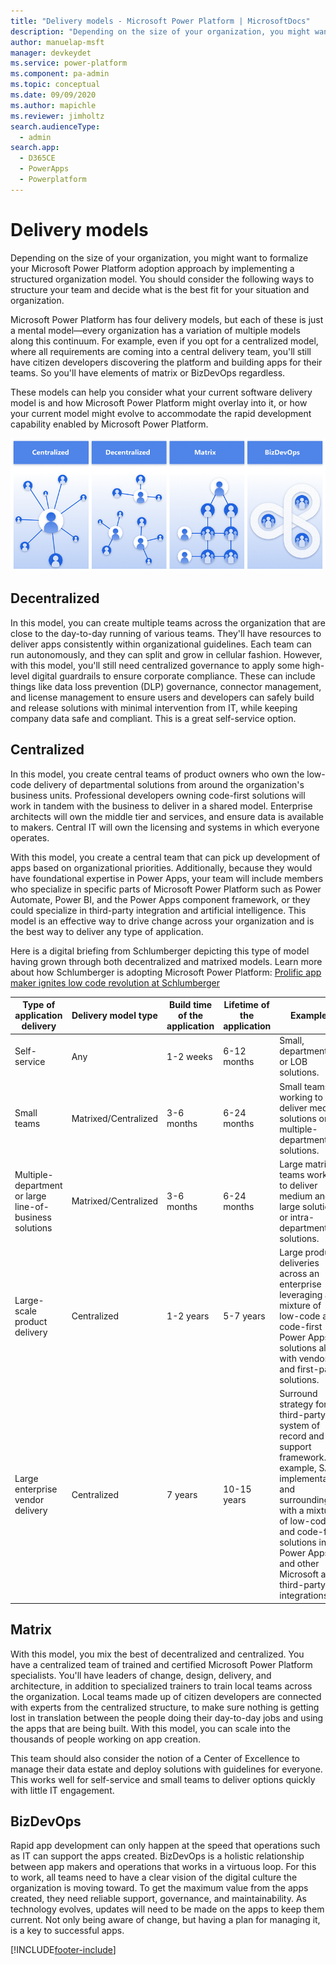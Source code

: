 ```yaml
---
title: "Delivery models - Microsoft Power Platform | MicrosoftDocs"
description: "Depending on the size of your organization, you might want to formalize your Microsoft Power Platform adoption approach by implementing a structured organization model."
author: manuelap-msft
manager: devkeydet
ms.service: power-platform
ms.component: pa-admin
ms.topic: conceptual
ms.date: 09/09/2020
ms.author: mapichle
ms.reviewer: jimholtz
search.audienceType: 
  - admin
search.app: 
  - D365CE
  - PowerApps
  - Powerplatform
---
```

# Delivery models

Depending on the size of your organization, you might want to formalize your Microsoft Power Platform adoption approach by implementing a structured organization model. You should consider the following ways to structure your team and decide what is the best fit for your situation and organization.

Microsoft Power Platform has four delivery models, but each of these is just a mental model—every organization has a variation of multiple models along this continuum. For example, even if you opt for a centralized model, where all requirements are coming into a central delivery team, you'll still have citizen developers discovering the platform and building apps for their teams. So you'll have elements of matrix or BizDevOps regardless.

These models can help you consider what your current software delivery model is and how Microsoft Power Platform might overlay into it, or how your current model might evolve to accommodate the rapid development capability enabled by Microsoft Power Platform.

![Delivery models](media/delivery-models.png "Delivery models")

## Decentralized

In this model, you can create multiple teams across the organization that are close to the day-to-day running of various teams. They'll have resources to deliver apps consistently within organizational guidelines. Each team can run autonomously, and they can split and grow in cellular fashion. However, with this model, you'll still need centralized governance to apply some high-level digital guardrails to ensure corporate compliance. These can include things like data loss prevention (DLP) governance, connector management, and license management to ensure users and developers can safely build and release solutions with minimal intervention from IT, while keeping company data safe and compliant. This is a great self-service option.

## Centralized  

In this model, you create central teams of product owners who own the low-code delivery of departmental solutions from around the organization's business units. Professional developers owning code-first solutions will work in tandem with the business to deliver in a shared model. Enterprise architects will own the middle tier and services, and ensure data is available to makers. Central IT will own the licensing and systems in which everyone operates.

With this model, you create a central team that can pick up development of apps based on organizational priorities. Additionally, because they would have foundational expertise in Power Apps, your team will include members who specialize in specific parts of Microsoft Power Platform such as Power Automate, Power BI, and the Power Apps component framework, or they could specialize in third-party integration and artificial intelligence. This model is an effective way to drive change across your organization and is the best way to deliver any type of application.

Here is a digital briefing from Schlumberger depicting this type of model having grown through both decentralized and matrixed models. Learn more about how Schlumberger is adopting Microsoft Power Platform: [Prolific app maker ignites low code revolution at Schlumberger](https://powerapps.microsoft.com/blog/schlumberger/)

| Type of application delivery | Delivery model type | Build time of the application | Lifetime of the application | Examples | IT engagement |
|---|----|----|---|----|----|
| Self-service | Any | 1-2 weeks | 6-12 months | Small, departmental or LOB solutions. | Decentralized IT |
| Small teams | Matrixed/Centralized | 3-6 months | 6-24 months | Small teams working to deliver medium solutions or multiple-department solutions. | Decentralized IT |
| Multiple-department or large line-of-business solutions | Matrixed/Centralized | 3-6 months | 6-24 months | Large matrixed teams working to deliver medium and large solutions or intra-department solutions. | Centralized IT |
| Large-scale product delivery | Centralized | 1-2 years | 5-7 years | Large product deliveries across an enterprise leveraging a mixture of low-code and code-first Power Apps solutions along with vendor and first-party solutions. | Centralized IT |
| Large enterprise vendor delivery | Centralized | 7 years | 10-15 years | Surround strategy for a third-party system of record and support framework. For example, SAP implementation and surrounding it with a mixture of low-code and code-first solutions in Power Apps and other Microsoft and third-party integrations. | Centralized IT |

## Matrix

With this model, you mix the best of decentralized and centralized. You have a centralized team of trained and certified Microsoft Power Platform specialists. You'll have leaders of change, design, delivery, and architecture, in addition to specialized trainers to train local teams across the organization. Local teams made up of citizen developers are connected with experts from the centralized structure, to make sure nothing is getting lost in translation between the people doing their day-to-day jobs and using the apps that are being built. With this model, you can scale into the thousands of people working on app creation.

This team should also consider the notion of a Center of Excellence to manage their data estate and deploy solutions with guidelines for everyone. This works well for self-service and small teams to deliver options quickly with little IT engagement.

## BizDevOps

Rapid app development can only happen at the speed that operations such as IT can support the apps created. BizDevOps is a holistic relationship between app makers and operations that works in a virtuous loop. For this to work, all teams need to have a clear vision of the digital culture the organization is moving toward. To get the maximum value from the apps created, they need reliable support, governance, and maintainability. As technology evolves, updates will need to be made on the apps to keep them current. Not only being aware of change, but having a plan for managing it, is a key to successful apps.


[!INCLUDE[footer-include](../../includes/footer-banner.md)]